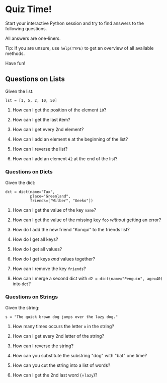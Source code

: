 # Quiz Time!

Start your interactive Python session and try to find
answers to the following questions.

All answers are one-liners.

Tip: If you are unsure, use `help(TYPE)` to get an
     overview of all available methods.

Have fun!


## Questions on Lists

Given the list:

    lst = [1, 5, 2, 10, 50]

1. How can I get the position of the element `10`?

2. How can I get the last item?

3. How can I get every 2nd element?

4. How can I add an element `6` at the beginning of the list?

5. How can I reverse the list?

6. How can I add an element `42` at the end of the list?


### Questions on Dicts

Given the dict:

    dct = dict(name="Tux",
               place="Greenland",
               friends=["Wilber", "Geeko"])

1. How can I get the value of the key `name`?

2. How can I get the value of the missing key `foo` *without*
   getting an error?

3. How do I add the new friend "Konqui" to the friends list?

4. How do I get all keys?

5. How do I get all values?

6. How do I get keys *and* values together?
  
7. How can I remove the key `friends`?

8. How can I merge a second dict with
   `d2 = dict(name="Penguin", age=40)` into `dct`?


### Questions on Strings

Given the string:

    s = "The quick brown dog jumps over the lazy dog."

1. How many times occurs the letter `o` in the string?

2. How can I get every 2nd letter of the string?

3. How can I reverse the string?

4. How can you substitute the substring "dog" with "bat"
   one time?

5. How can you cut the string into a list of words?

6. How can I get the 2nd last word (=`lazy`)?
